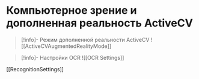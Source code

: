 # Компьютерное зрение и дополненная реальность ActiveCV

>[!info]- Режим дополненной реальности ActiveCV
> ![[ActiveCVAugmentedRealityMode]]

>[!info]- Настройки OCR
> ![[OCR Settings]]

[[RecognitionSettings]]
